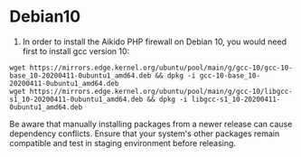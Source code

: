 # Debian10

1. In order to install the Aikido PHP firewall on Debian 10, you would need first to install gcc version 10:

```
wget https://mirrors.edge.kernel.org/ubuntu/pool/main/g/gcc-10/gcc-10-base_10-20200411-0ubuntu1_amd64.deb && dpkg -i gcc-10-base_10-20200411-0ubuntu1_amd64.deb
wget https://mirrors.edge.kernel.org/ubuntu/pool/main/g/gcc-10/libgcc-s1_10-20200411-0ubuntu1_amd64.deb && dpkg -i libgcc-s1_10-20200411-0ubuntu1_amd64.deb
```

Be aware that manually installing packages from a newer release can cause dependency conflicts. Ensure that your system's other packages remain compatible and test in staging environment before releasing.
